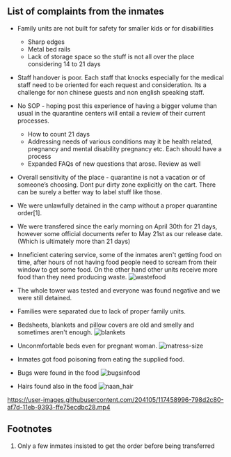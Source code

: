 ## List of complaints from the inmates 

- Family units are not built for safety for smaller kids or for disabiilities
  - Sharp edges
  - Metal bed rails
  - Lack of storage space so the stuff is not all over the place considering 14 to 21 days 

- Staff handover is poor. Each staff that knocks especially for the medical staff need to be oriented for each request and consideration. Its a challenge for non chinese guests and non english speaking staff.

- No SOP - hoping post this experience of having a bigger volume than usual in the quarantine centers will entail a review of their current processes.
  - How to count 21 days
  - Addressing needs of various conditions may it be health related,  pregnancy and mental disability pregnancy etc. Each should have a process
  - Expanded FAQs of new questions that arose. Review as well

- Overall sensitivity of the place - quarantine is not a vacation or of someone’s choosing. Dont pur dirty zone explicitly on the cart. There can be surely a  better way to label stuff like those.
- We were unlawfully detained in the camp without a proper quarantine order[1]. 
- We were transfered since the early morning on April 30th for 21 days, however some official documents refer to May 21st as our release date. (Which is ultimately more than 21 days)
- Inneficient catering service, some of the inmates aren't getting food on time, after hours of not having food people need to scream from their window to get some food. On the other hand other units receive more food than they need producing waste.
  ![wastefood](https://user-images.githubusercontent.com/204105/116804980-b8724b00-ab55-11eb-8d23-29b916a872dc.jpeg)
- The whole tower was tested and everyone was found negative and we were still detained.
- Families were separated due to lack of proper family units.
- Bedsheets, blankets and pillow covers are old and smelly and sometimes aren't enough.
  ![blankets](https://user-images.githubusercontent.com/204105/116804912-51ed2d00-ab55-11eb-8d99-ce7845f158eb.jpeg)
- Unconmfortable beds even for pregnant woman.
  ![matress-size](https://user-images.githubusercontent.com/204105/116804799-582ed980-ab54-11eb-8858-3ed99ccfaa91.jpeg)
- Inmates got food poisoning from eating the supplied food.
- Bugs were found in the food
  ![bugsinfood](https://user-images.githubusercontent.com/204105/116805073-5c5bf680-ab56-11eb-9759-b1714d47a1dd.jpeg)
- Hairs found also in the food
  ![naan_hair](https://user-images.githubusercontent.com/204105/117458629-126f7800-af7d-11eb-93d0-754b0e300400.jpeg)

https://user-images.githubusercontent.com/204105/117458996-798d2c80-af7d-11eb-9393-ffe75ecdbc28.mp4


  




## Footnotes
1. Only a few inmates insisted to get the order before being transferred 
